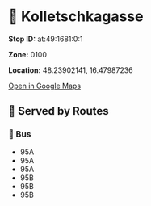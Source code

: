 # 🚉 Kolletschkagasse


**Stop ID:** at:49:1681:0:1

**Zone:** 0100

**Location:** 48.23902141, 16.47987236

[Open in Google Maps](https://www.google.com/maps?q=48.23902141,16.47987236)

## 🚆 Served by Routes

### 🚌 Bus
- 95A
- 95A
- 95A
- 95B
- 95B
- 95B